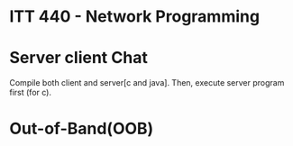 # ITT 440 - Network Programming


# Server client Chat
Compile both client and server[c and java]. Then, execute server program first (for c).
# Out-of-Band(OOB)
